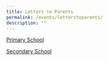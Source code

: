 ```yaml
---
title: Letters to Parents
permalink: /events/letterstoparents/
description: ""
---
```


[Primary School](https://drive.google.com/drive/folders/1unqyO3EaoYTibKifTGNK41Jwuar38NVO?usp=sharing)

[Secondary School](https://drive.google.com/drive/folders/1jEZPzZJHm9k76GwyjZ23rI66BKdrQu7E?usp=sharing)